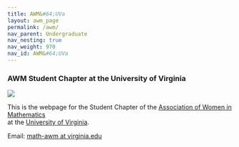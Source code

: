 ```yaml
---
title: AWM&#64;UVa
layout: awm_page
permalink: /awm/
nav_parent: Undergraduate
nav_nesting: true
nav_weight: 970
nav_id: AWM&#64;UVa
---
```


###  AWM Student Chapter at the University of Virginia

<img src="{{site.url}}/img/news_events/awmlogo.gif" class="centerImage" style="cermax-width:100%;max-height:300px;height:auto;width:auto" class="mb-3">


<span align="center" style="width:3px">This is the webpage for the Student Chapter of the [Association of Women in Mathematics](https://sites.google.com/site/awmmath/home)  
at the [University of Virginia](http://www.virginia.edu).</span>


<span align="center">Email: [math-awm at virginia.edu](mailto:math-awm@virginia.edu)</span>
